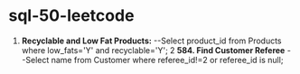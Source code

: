 # sql-50-leetcode
1.   **Recyclable and Low Fat Products:** 
    --Select product_id from Products where low_fats='Y' and recyclable='Y';
2   **584. Find Customer Referee**
     --Select name from Customer where referee_id!=2 or referee_id is null;
